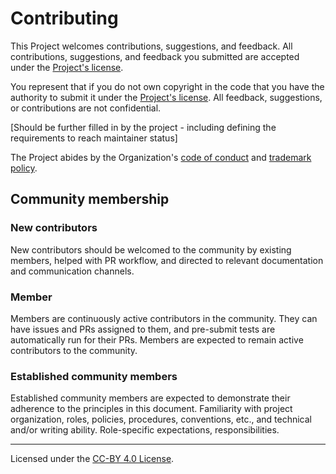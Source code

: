 # Contributing

This Project welcomes contributions, suggestions, and feedback. All contributions, suggestions, and feedback you submitted are accepted under the [Project's license](../LICENSE).

You represent that if you do not own copyright in the code that you have the authority to submit it under the [Project's license](../LICENSE). All feedback, suggestions, or contributions are not confidential.

[Should be further filled in by the project - including defining the requirements to reach maintainer status]

The Project abides by the Organization's [code of conduct](https://github.com/z-shell/.github/blob/main/governance/organization/CODE_OF_CONDUCT.md) and [trademark policy](https://github.com/z-shell/.github/blob/main/governance/organization/TRADEMARKS.md).

## Community membership

### New contributors

New contributors should be welcomed to the community by existing members, helped with PR workflow, and directed to relevant documentation and communication channels.

### Member

Members are continuously active contributors in the community. They can have issues and PRs assigned to them, and pre-submit tests are automatically run for their PRs. Members are expected to remain active contributors to the community.

### Established community members

Established community members are expected to demonstrate their adherence to the principles in this document.
Familiarity with project organization, roles, policies, procedures, conventions, etc., and technical and/or writing ability.
Role-specific expectations, responsibilities.

---

Licensed under the [CC-BY 4.0 License](https://creativecommons.org/licenses/by-sa/4.0/).